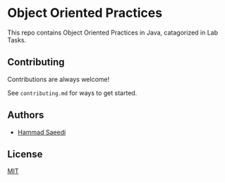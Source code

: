 # Object Oriented Practices
This repo contains Object Oriented Practices in Java, catagorized in Lab Tasks.


## Contributing

Contributions are always welcome!

See `contributing.md` for ways to get started.


## Authors

- [Hammad Saeedi](https://www.github.com/hammadsaedi)


## License

[MIT](https://choosealicense.com/licenses/mit/)

